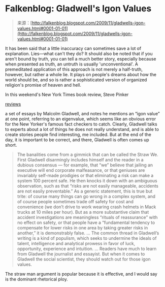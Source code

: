 <!--yml
category: 未分类
date: 2024-05-12 21:43:22
-->

# Falkenblog: Gladwell's Igon Values

> 来源：[http://falkenblog.blogspot.com/2009/11/gladwells-igon-values.html#0001-01-01](http://falkenblog.blogspot.com/2009/11/gladwells-igon-values.html#0001-01-01)

It has been said that a little inaccuracy can sometimes save a lot of explanation. Lies—what can't they do? It should also be noted that if you aren't bound by truth, you can tell a much better story, especially because when presented as truth, an untruth is usually 'unconventional'. A premeditated application of this approach is not merely a half-truth, however, but rather a whole lie. It plays on people's dreams about how the world should be, and so is rather a sophisticated version of organized religion's promise of heaven and hell.

In this weekend's New York Times book review, Steve Pinker

[reviews](http://www.nytimes.com/2009/11/15/books/review/Pinker-t.html)

a set of essays by Malcolm Gladwell, and notes he mentions an “igon value” at one point, referring to an eigenvalue, which seems like an obvious error for the New Yorker's famous fact checkers to catch. Clearly, Gladwell talks to experts about a lot of things he does not really understand, and is able to create stories people find interesting, me included. But at the end of the day, it is important to be correct, and there, Gladwell is often comes up short.

> The banalities come from a gimmick that can be called the Straw We. First Gladwell disarmingly includes himself and the reader in a dubious consensus — for example, that “we” believe that jailing an executive will end corporate malfeasance, or that geniuses are invariably self-made prodigies or that eliminating a risk can make a system 100 percent safe. He then knocks it down with an ambiguous observation, such as that “risks are not easily manageable, accidents are not easily preventable.” As a generic statement, this is true but trite: of course many things can go wrong in a complex system, and of course people sometimes trade off safety for cost and convenience (we don’t drive to work wearing crash helmets in Mack trucks at 10 miles per hour). But as a more substantive claim that accident investigations are meaningless “rituals of reassurance” with no effect on safety, or that people have a “fundamental tendency to compensate for lower risks in one area by taking greater risks in another,” it is demonstrably false.
> ...
> The common thread in Gladwell’s writing is a kind of populism, which seeks to undermine the ideals of talent, intelligence and analytical prowess in favor of luck, opportunity, experience and intuition.
> ...
> Readers have much to learn from Gladwell the journalist and essayist. But when it comes to Gladwell the social scientist, they should watch out for those igon values.

The straw man argument is popular because it is effective, and I would say is the dominant rhetorical ploy.